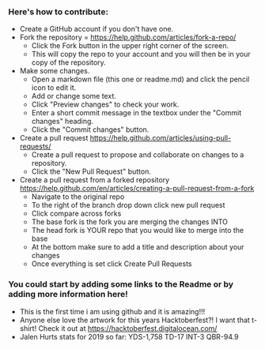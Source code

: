 ### Here's how to contribute:
* Create a GitHub account if you don't have one.
* Fork the repository = https://help.github.com/articles/fork-a-repo/
  * Click the Fork button in the upper right corner of the screen.
  * This will copy the repo to your account and you will then be in your copy of the repository.
* Make some changes.
  * Open a markdown file (this one or readme.md) and click the pencil icon to edit it.
  * Add or change some text.
  * Click "Preview changes" to check your work.
  * Enter a short commit message in the textbox under the "Commit changes" heading.
  * Click the "Commit changes" button.
* Create a pull request https://help.github.com/articles/using-pull-requests/
  * Create a pull request to propose and collaborate on changes to a repository. 
  * Click the "New Pull Request" button.
* Create a pull request from a forked repository https://help.github.com/en/articles/creating-a-pull-request-from-a-fork
  * Navigate to the original repo
  * To the right of the branch drop down click new pull request
  * Click compare across forks
  * The base fork is the fork you are merging the changes INTO
  * The head fork is YOUR repo that you would like to merge into the base
  * At the bottom make sure to add a title and description about your changes
  * Once everything is set click Create Pull Requests

### You could start by adding some links to the Readme or by adding more information here!
* This is the first time i am using github and it is amazing!!!
* Anyone else love the artwork for this years Hacktoberfest?! I want that t-shirt! Check it out at https://hacktoberfest.digitalocean.com/
* Jalen Hurts stats for 2019 so far: YDS-1,758  TD-17  INT-3  QBR-94.9 
